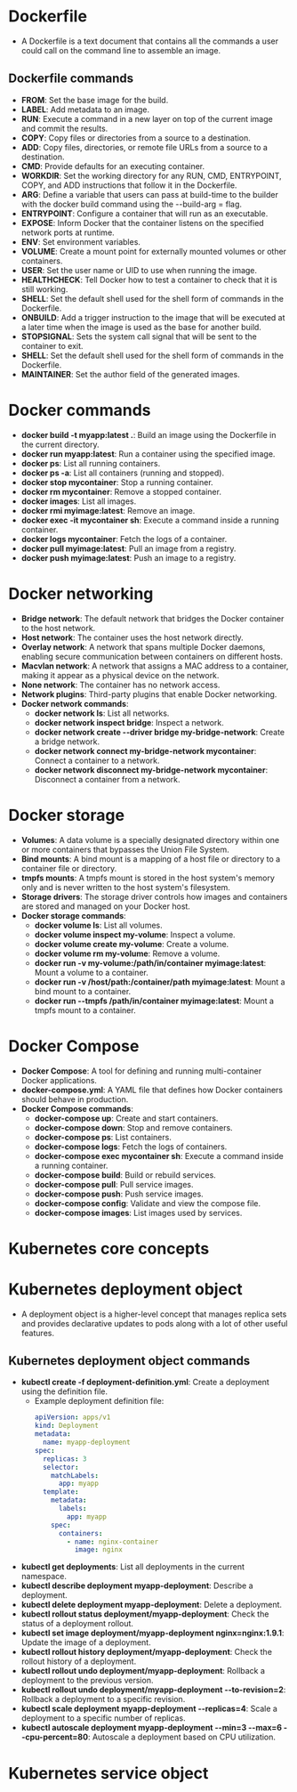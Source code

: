 # Dockerfile

- A Dockerfile is a text document that contains all the commands a user could call on the command line to assemble an image.

## Dockerfile commands

- **FROM**: Set the base image for the build.
- **LABEL**: Add metadata to an image.
- **RUN**: Execute a command in a new layer on top of the current image and commit the results.
- **COPY**: Copy files or directories from a source to a destination.
- **ADD**: Copy files, directories, or remote file URLs from a source to a destination.
- **CMD**: Provide defaults for an executing container.
- **WORKDIR**: Set the working directory for any RUN, CMD, ENTRYPOINT, COPY, and ADD instructions that follow it in the Dockerfile.
- **ARG**: Define a variable that users can pass at build-time to the builder with the docker build command using the --build-arg <varname>=<value> flag.
- **ENTRYPOINT**: Configure a container that will run as an executable.
- **EXPOSE**: Inform Docker that the container listens on the specified network ports at runtime.
- **ENV**: Set environment variables.
- **VOLUME**: Create a mount point for externally mounted volumes or other containers.
- **USER**: Set the user name or UID to use when running the image.
- **HEALTHCHECK**: Tell Docker how to test a container to check that it is still working.
- **SHELL**: Set the default shell used for the shell form of commands in the Dockerfile.
- **ONBUILD**: Add a trigger instruction to the image that will be executed at a later time when the image is used as the base for another build.
- **STOPSIGNAL**: Sets the system call signal that will be sent to the container to exit.
- **SHELL**: Set the default shell used for the shell form of commands in the Dockerfile.
- **MAINTAINER**: Set the author field of the generated images.

# Docker commands

- **docker build -t myapp:latest .**: Build an image using the Dockerfile in the current directory.
- **docker run myapp:latest**: Run a container using the specified image.
- **docker ps**: List all running containers.
- **docker ps -a**: List all containers (running and stopped).
- **docker stop mycontainer**: Stop a running container.
- **docker rm mycontainer**: Remove a stopped container.
- **docker images**: List all images.
- **docker rmi myimage:latest**: Remove an image.
- **docker exec -it mycontainer sh**: Execute a command inside a running container.
- **docker logs mycontainer**: Fetch the logs of a container.
- **docker pull myimage:latest**: Pull an image from a registry.
- **docker push myimage:latest**: Push an image to a registry.

# Docker networking

- **Bridge network**: The default network that bridges the Docker container to the host network.
- **Host network**: The container uses the host network directly.
- **Overlay network**: A network that spans multiple Docker daemons, enabling secure communication between containers on different hosts.
- **Macvlan network**: A network that assigns a MAC address to a container, making it appear as a physical device on the network.
- **None network**: The container has no network access.
- **Network plugins**: Third-party plugins that enable Docker networking.
- **Docker network commands**:
  - **docker network ls**: List all networks.
  - **docker network inspect bridge**: Inspect a network.
  - **docker network create --driver bridge my-bridge-network**: Create a bridge network.
  - **docker network connect my-bridge-network mycontainer**: Connect a container to a network.
  - **docker network disconnect my-bridge-network mycontainer**: Disconnect a container from a network.

# Docker storage

- **Volumes**: A data volume is a specially designated directory within one or more containers that bypasses the Union File System.
- **Bind mounts**: A bind mount is a mapping of a host file or directory to a container file or directory.
- **tmpfs mounts**: A tmpfs mount is stored in the host system's memory only and is never written to the host system's filesystem.
- **Storage drivers**: The storage driver controls how images and containers are stored and managed on your Docker host.
- **Docker storage commands**:
  - **docker volume ls**: List all volumes.
  - **docker volume inspect my-volume**: Inspect a volume.
  - **docker volume create my-volume**: Create a volume.
  - **docker volume rm my-volume**: Remove a volume.
  - **docker run -v my-volume:/path/in/container myimage:latest**: Mount a volume to a container.
  - **docker run -v /host/path:/container/path myimage:latest**: Mount a bind mount to a container.
  - **docker run --tmpfs /path/in/container myimage:latest**: Mount a tmpfs mount to a container.

# Docker Compose

- **Docker Compose**: A tool for defining and running multi-container Docker applications.
- **docker-compose.yml**: A YAML file that defines how Docker containers should behave in production.
- **Docker Compose commands**:
  - **docker-compose up**: Create and start containers.
  - **docker-compose down**: Stop and remove containers.
  - **docker-compose ps**: List containers.
  - **docker-compose logs**: Fetch the logs of containers.
  - **docker-compose exec mycontainer sh**: Execute a command inside a running container.
  - **docker-compose build**: Build or rebuild services.
  - **docker-compose pull**: Pull service images.
  - **docker-compose push**: Push service images.
  - **docker-compose config**: Validate and view the compose file.
  - **docker-compose images**: List images used by services.

# Kubernetes core concepts

# Kubernetes deployment object

- A deployment object is a higher-level concept that manages replica sets and provides declarative updates to pods along with a lot of other useful features.

## Kubernetes deployment object commands

- **kubectl create -f deployment-definition.yml**: Create a deployment using the definition file.
  - Example deployment definition file:
    ```yaml
    apiVersion: apps/v1
    kind: Deployment
    metadata:
      name: myapp-deployment
    spec:
      replicas: 3
      selector:
        matchLabels:
          app: myapp
      template:
        metadata:
          labels:
            app: myapp
        spec:
          containers:
            - name: nginx-container
              image: nginx
    ```
- **kubectl get deployments**: List all deployments in the current namespace.
- **kubectl describe deployment myapp-deployment**: Describe a deployment.
- **kubectl delete deployment myapp-deployment**: Delete a deployment.
- **kubectl rollout status deployment/myapp-deployment**: Check the status of a deployment rollout.
- **kubectl set image deployment/myapp-deployment nginx=nginx:1.9.1**: Update the image of a deployment.
- **kubectl rollout history deployment/myapp-deployment**: Check the rollout history of a deployment.
- **kubectl rollout undo deployment/myapp-deployment**: Rollback a deployment to the previous version.
- **kubectl rollout undo deployment/myapp-deployment --to-revision=2**: Rollback a deployment to a specific revision.
- **kubectl scale deployment myapp-deployment --replicas=4**: Scale a deployment to a specific number of replicas.
- **kubectl autoscale deployment myapp-deployment --min=3 --max=6 --cpu-percent=80**: Autoscale a deployment based on CPU utilization.

# Kubernetes service object
